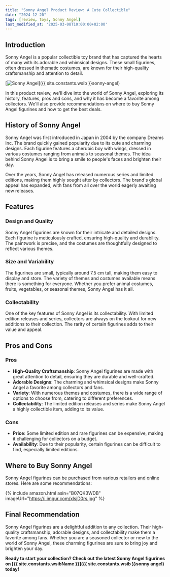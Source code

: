 ```yaml
---
title: "Sonny Angel Product Review: A Cute Collectible"
date: "2024-12-20"
tags: [review, toys, Sonny Angel]
last_modified_at: '2025-03-08T10:00:00+02:00'
---
```


## Introduction

Sonny Angel is a popular collectible toy brand that has captured the hearts of many with its adorable and whimsical designs. These small figurines, often dressed in thematic costumes, are known for their high-quality craftsmanship and attention to detail.

[![Sonny Angel](https://i.imgur.com/xlsjD0rm.jpg)]({{ site.constants.wsib }}sonny-angel)

In this product review, we'll dive into the world of Sonny Angel, exploring its history, features, pros and cons, and why it has become a favorite among collectors. We'll also provide recommendations on where to buy Sonny Angel figurines and how to get the best deals.

## History of Sonny Angel

Sonny Angel was first introduced in Japan in 2004 by the company Dreams Inc. The brand quickly gained popularity due to its cute and charming designs. Each figurine features a cherubic boy with wings, dressed in various costumes ranging from animals to seasonal themes. The idea behind Sonny Angel is to bring a smile to people's faces and brighten their day.

Over the years, Sonny Angel has released numerous series and limited editions, making them highly sought after by collectors. The brand's global appeal has expanded, with fans from all over the world eagerly awaiting new releases.

## Features

### Design and Quality

Sonny Angel figurines are known for their intricate and detailed designs. Each figurine is meticulously crafted, ensuring high-quality and durability. The paintwork is precise, and the costumes are thoughtfully designed to reflect various themes.

### Size and Variability

The figurines are small, typically around 7.5 cm tall, making them easy to display and store. The variety of themes and costumes available means there is something for everyone. Whether you prefer animal costumes, fruits, vegetables, or seasonal themes, Sonny Angel has it all.

### Collectability

One of the key features of Sonny Angel is its collectability. With limited edition releases and series, collectors are always on the lookout for new additions to their collection. The rarity of certain figurines adds to their value and appeal.

## Pros and Cons

### Pros

- **High-Quality Craftsmanship**: Sonny Angel figurines are made with great attention to detail, ensuring they are durable and well-crafted.
- **Adorable Designs**: The charming and whimsical designs make Sonny Angel a favorite among collectors and fans.
- **Variety**: With numerous themes and costumes, there is a wide range of options to choose from, catering to different preferences.
- **Collectability**: The limited edition releases and series make Sonny Angel a highly collectible item, adding to its value.

### Cons

- **Price**: Some limited edition and rare figurines can be expensive, making it challenging for collectors on a budget.
- **Availability**: Due to their popularity, certain figurines can be difficult to find, especially limited editions.

## Where to Buy Sonny Angel

Sonny Angel figurines can be purchased from various retailers and online stores. Here are some recommendations:

{% include amazon.html asin="B07QK3WDB" imageUrl="https://i.imgur.com/xlsjD0rs.jpg" %}

## Final Recommendation

Sonny Angel figurines are a delightful addition to any collection. Their high-quality craftsmanship, adorable designs, and collectability make them a favorite among fans. Whether you are a seasoned collector or new to the world of Sonny Angel, these charming figurines are sure to bring joy and brighten your day.

**Ready to start your collection? Check out the latest Sonny Angel figurines on [{{ site.constants.wsibName }}]({{ site.constants.wsib }}sonny angel) today!**
